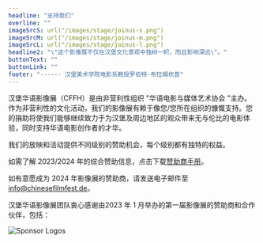 ```yaml
---
headline: "支持我们"
overline: ""
imageSrcS: url("/images/stage/joinus-s.png")
imageSrcM: url("/images/stage/joinus-m.png")
imageSrcL: url("/images/stage/joinus-l.png")
headline2: "\"这个影像展不仅在汉堡文化景观中独树一帜，而且影响深远\"。"
buttonText: ""
buttonLink: ""
footer: "------ 汉堡美术学院电影系教授罗伯特·布拉姆坎普"
---
```


汉堡华语影像展（CFFH）是由非营利性组织 "华语电影与媒体艺术协会 "主办。作为非营利性的文化活动，我们的影像展有赖于像您/您所在组织的慷慨支持。您的捐助将使我们能够继续致力于为汉堡及周边地区的观众带来无与伦比的电影体验，同时支持华语电影创作者的才华。

我们的放映和活动提供不同级别的赞助机会，每个级别都有独特的权益。

如需了解 2023/2024 年的综合赞助信息，点击下载<a href="/assets/ChineseFilmFestival Hamburg2024_Sponsorship.pdf" download>赞助商手册</a>。

如有意愿成为 2024 年影像展的赞助商，请发送电子邮件至 info@chinesefilmfest.de。

汉堡华语影像展团队衷心感谢由2023 年 1 月举办的第一届影像展的赞助商和合作伙伴，包括：

![Sponsor Logos](/images/sponsor-new.jpeg)